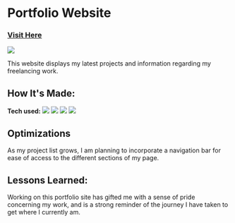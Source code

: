 <h1>Portfolio Website</h1>
<h3><a target="_blank" href="https://edwinchoi.netlify.app/" target="_blank">Visit Here</a></h3>
<p>
  <a href="https://edwinchoi.netlify.app/" target="_blank">
    <img src="https://i.imgur.com/VEhr82O.png">
  </a>
</p>

This website displays my latest projects and information regarding my freelancing work.

## How It's Made:

**Tech used:** <img src="https://img.shields.io/static/v1?label=|&message=HTML5&color=23555f&style=plastic&logo=html5"/>
    <img src="https://img.shields.io/static/v1?label=|&message=CSS3&color=285f65&style=plastic&logo=css3"/>
    <img src="https://img.shields.io/static/v1?label=|&message=JAVASCRIPT&color=3c7f5d&style=plastic&logo=javascript"/>
    <img src="https://img.shields.io/static/v1?label=|&message=BOOTSTRAP&color=316c5e&style=plastic&logo=bootstrap"/>

## Optimizations

As my project list grows, I am planning to incorporate a navigation bar for ease of access to the different sections of my page.

## Lessons Learned:

Working on this portfolio site has gifted me with a sense of pride concerning my work, and is a strong reminder of the journey I have taken to get where I currently am.


